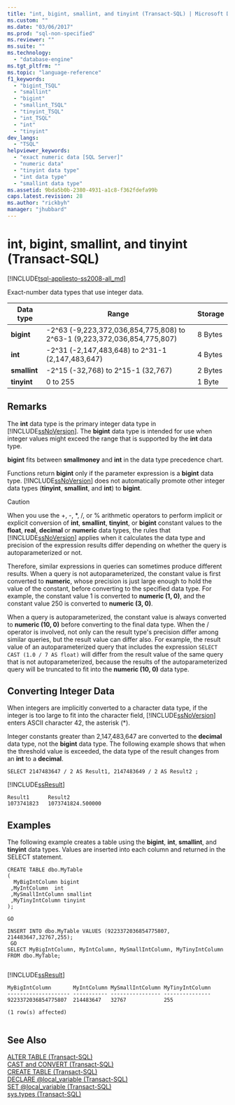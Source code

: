 ```yaml
---
title: "int, bigint, smallint, and tinyint (Transact-SQL) | Microsoft Docs"
ms.custom: ""
ms.date: "03/06/2017"
ms.prod: "sql-non-specified"
ms.reviewer: ""
ms.suite: ""
ms.technology: 
  - "database-engine"
ms.tgt_pltfrm: ""
ms.topic: "language-reference"
f1_keywords: 
  - "bigint_TSQL"
  - "smallint"
  - "bigint"
  - "smallint_TSQL"
  - "tinyint_TSQL"
  - "int_TSQL"
  - "int"
  - "tinyint"
dev_langs: 
  - "TSQL"
helpviewer_keywords: 
  - "exact numeric data [SQL Server]"
  - "numeric data"
  - "tinyint data type"
  - "int data type"
  - "smallint data type"
ms.assetid: 9bda5b0b-2380-4931-a1c8-f362fdefa99b
caps.latest.revision: 28
ms.author: "rickbyh"
manager: "jhubbard"
---
```

# int, bigint, smallint, and tinyint (Transact-SQL)
[!INCLUDE[tsql-appliesto-ss2008-all_md](../../database-engine/configure/windows/includes/tsql-appliesto-ss2008-all-md.md)]

  Exact-number data types that use integer data.  
  
|Data type|Range|Storage|  
|---------------|-----------|-------------|  
|**bigint**|-2^63 (-9,223,372,036,854,775,808) to 2^63-1 (9,223,372,036,854,775,807)|8 Bytes|  
|**int**|-2^31 (-2,147,483,648) to 2^31-1 (2,147,483,647)|4 Bytes|  
|**smallint**|-2^15 (-32,768) to 2^15-1 (32,767)|2 Bytes|  
|**tinyint**|0 to 255|1 Byte|  
  
## Remarks  
 The **int** data type is the primary integer data type in [!INCLUDE[ssNoVersion](../../advanced-analytics/r-services/includes/ssnoversion-md.md)]. The **bigint** data type is intended for use when integer values might exceed the range that is supported by the **int** data type.  
  
 **bigint** fits between **smallmoney** and **int** in the data type precedence chart.  
  
 Functions return **bigint** only if the parameter expression is a **bigint** data type. [!INCLUDE[ssNoVersion](../../advanced-analytics/r-services/includes/ssnoversion-md.md)] does not automatically promote other integer data types (**tinyint**, **smallint**, and **int**) to **bigint**.  
  
> [!CAUTION]  
>  When you use the +, -, \*, /, or % arithmetic operators to perform implicit or explicit conversion of **int**, **smallint**, **tinyint**, or **bigint** constant values to the **float**, **real**, **decimal** or **numeric** data types, the rules that [!INCLUDE[ssNoVersion](../../advanced-analytics/r-services/includes/ssnoversion-md.md)] applies when it calculates the data type and precision of the expression results differ depending on whether the query is autoparameterized or not.  
>   
>  Therefore, similar expressions in queries can sometimes produce different results. When a query is not autoparameterized, the constant value is first converted to **numeric**, whose precision is just large enough to hold the value of the constant, before converting to the specified data type. For example, the constant value 1 is converted to **numeric (1, 0)**, and the constant value 250 is converted to **numeric (3, 0)**.  
>   
>  When a query is autoparameterized, the constant value is always converted to **numeric (10, 0)** before converting to the final data type. When the / operator is involved, not only can the result type's precision differ among similar queries, but the result value can differ also. For example, the result value of an autoparameterized query that includes the expression `SELECT CAST (1.0 / 7 AS float)` will differ from the result value of the same query that is not autoparameterized, because the results of the autoparameterized query will be truncated to fit into the **numeric (10, 0)** data type.  
  
##  <a name="_integer"></a> Converting Integer Data  
 When integers are implicitly converted to a character data type, if the integer is too large to fit into the character field, [!INCLUDE[ssNoVersion](../../advanced-analytics/r-services/includes/ssnoversion-md.md)] enters ASCII character 42, the asterisk (*).  
  
 Integer constants greater than 2,147,483,647 are converted to the **decimal** data type, not the **bigint** data type. The following example shows that when the threshold value is exceeded, the data type of the result changes from an **int** to a **decimal**.  
  
```  
SELECT 2147483647 / 2 AS Result1, 2147483649 / 2 AS Result2 ;  
```  
  
 [!INCLUDE[ssResult](../../relational-databases/includes/ssresult-md.md)]  
  
```  
Result1      Result2  
1073741823   1073741824.500000  
```  
  
## Examples  
 The following example creates a table using the **bigint**, **int**, **smallint**, and **tinyint** data types. Values are inserted into each column and returned in the SELECT statement.  
  
```  
CREATE TABLE dbo.MyTable  
(  
  MyBigIntColumn bigint  
 ,MyIntColumn  int  
 ,MySmallIntColumn smallint  
 ,MyTinyIntColumn tinyint  
);  
  
GO  
  
INSERT INTO dbo.MyTable VALUES (9223372036854775807, 214483647,32767,255);  
 GO  
SELECT MyBigIntColumn, MyIntColumn, MySmallIntColumn, MyTinyIntColumn  
FROM dbo.MyTable;  
  
```  
  
 [!INCLUDE[ssResult](../../relational-databases/includes/ssresult-md.md)]  
  
```  
MyBigIntColumn       MyIntColumn MySmallIntColumn MyTinyIntColumn  
-------------------- ----------- ---------------- ---------------  
9223372036854775807  214483647   32767            255  
  
(1 row(s) affected)  
  
```  
  
## See Also  
 [ALTER TABLE &#40;Transact-SQL&#41;](../../t-sql/statements/alter-table-transact-sql.md)   
 [CAST and CONVERT &#40;Transact-SQL&#41;](../../t-sql/functions/cast-and-convert-transact-sql.md)   
 [CREATE TABLE &#40;Transact-SQL&#41;](../../t-sql/statements/create-table-transact-sql.md)   
 [DECLARE @local_variable &#40;Transact-SQL&#41;](../../t-sql/language-elements/declare-local-variable-transact-sql.md)   
 [SET @local_variable &#40;Transact-SQL&#41;](../../t-sql/language-elements/set-local-variable-transact-sql.md)   
 [sys.types &#40;Transact-SQL&#41;](../../relational-databases/reference/system-catalog-views/sys.types-transact-sql.md)  
  
  